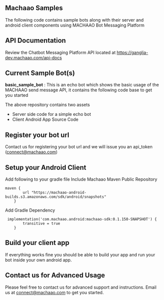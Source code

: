 ## Machaao Samples

The following code contains sample bots along with their server and android client components using MACHAAO Bot Messaging Platform

## API Documentation
Review the Chatbot Messaging Platform API located at https://ganglia-dev.machaao.com/api-docs

## Current Sample Bot(s)
**basic_sample_bot** : This is an echo bot which shows the basic usage of the MACHAAO send message API, it contains the following code base to get you started

The above repository contains two assets
-   Server side code for a simple echo bot
-   Client Android App Source Code

## Register your bot url
Contact us for registering your bot url and we will issue you an api_token (connect@machaao.com)

## Setup your Android Client
Add following to your gradle file
Include Machaao Maven Public Repository

    maven {
            url "https://machaao-android-builds.s3.amazonaws.com/sdk/android/snapshots"
        }

Add Gradle Dependency


     implementation('com.machaao.android:machaao-sdk:0.1.150-SNAPSHOT') {
            transitive = true
        }

## Build your client app
If everything works fine you should be able to build your app and run your bot inside your own android app.

## Contact us for Advanced Usage
Please feel free to contact us for advanced support and instructions.
Email us at connect@machaao.com to get you started.
